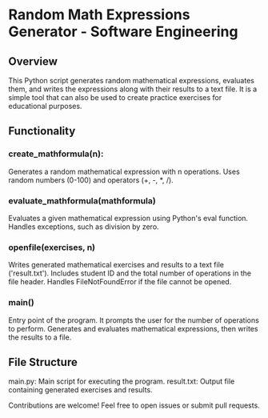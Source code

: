 # Random Math Expressions Generator - Software Engineering
## Overview

This Python script generates random mathematical expressions, evaluates them, and writes the expressions along with their results to a text file. It is a simple tool that can also be used to create practice exercises for educational purposes.
## Functionality
### create_mathformula(n):
Generates a random mathematical expression with n operations.
Uses random numbers (0-100) and operators (+, -, *, /).
### evaluate_mathformula(mathformula)
Evaluates a given mathematical expression using Python's eval function.
Handles exceptions, such as division by zero.
### openfile(exercises, n)
Writes generated mathematical exercises and results to a text file ('result.txt').
Includes student ID and the total number of operations in the file header.
Handles FileNotFoundError if the file cannot be opened.
### main()
Entry point of the program. It prompts the user for the number of operations to perform. Generates and evaluates mathematical expressions, then writes the results to a file.

## File Structure
main.py: Main script for executing the program.
result.txt: Output file containing generated exercises and results.


Contributions are welcome! Feel free to open issues or submit pull requests.

